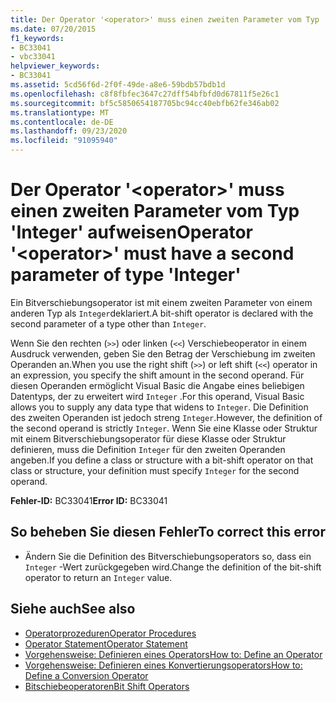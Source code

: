```yaml
---
title: Der Operator '<operator>' muss einen zweiten Parameter vom Typ 'Integer' aufweisen
ms.date: 07/20/2015
f1_keywords:
- BC33041
- vbc33041
helpviewer_keywords:
- BC33041
ms.assetid: 5cd56f6d-2f0f-49de-a8e6-59bdb57bdb1d
ms.openlocfilehash: c8f8fbfec3647c27dff54bfbfd0d67811f5e26c1
ms.sourcegitcommit: bf5c5850654187705bc94cc40ebfb62fe346ab02
ms.translationtype: MT
ms.contentlocale: de-DE
ms.lasthandoff: 09/23/2020
ms.locfileid: "91095940"
---
```

# <a name="operator-operator-must-have-a-second-parameter-of-type-integer"></a><span data-ttu-id="2d1a6-102">Der Operator '\<operator>' muss einen zweiten Parameter vom Typ 'Integer' aufweisen</span><span class="sxs-lookup"><span data-stu-id="2d1a6-102">Operator '\<operator>' must have a second parameter of type 'Integer'</span></span>

<span data-ttu-id="2d1a6-103">Ein Bitverschiebungsoperator ist mit einem zweiten Parameter von einem anderen Typ als `Integer`deklariert.</span><span class="sxs-lookup"><span data-stu-id="2d1a6-103">A bit-shift operator is declared with the second parameter of a type other than `Integer`.</span></span>  
  
 <span data-ttu-id="2d1a6-104">Wenn Sie den rechten (`>>`) oder linken (`<<`) Verschiebeoperator in einem Ausdruck verwenden, geben Sie den Betrag der Verschiebung im zweiten Operanden an.</span><span class="sxs-lookup"><span data-stu-id="2d1a6-104">When you use the right shift (`>>`) or left shift (`<<`) operator in an expression, you specify the shift amount in the second operand.</span></span> <span data-ttu-id="2d1a6-105">Für diesen Operanden ermöglicht Visual Basic die Angabe eines beliebigen Datentyps, der zu erweitert wird `Integer` .</span><span class="sxs-lookup"><span data-stu-id="2d1a6-105">For this operand, Visual Basic allows you to supply any data type that widens to `Integer`.</span></span> <span data-ttu-id="2d1a6-106">Die Definition des zweiten Operanden ist jedoch streng `Integer`.</span><span class="sxs-lookup"><span data-stu-id="2d1a6-106">However, the definition of the second operand is strictly `Integer`.</span></span> <span data-ttu-id="2d1a6-107">Wenn Sie eine Klasse oder Struktur mit einem Bitverschiebungsoperator für diese Klasse oder Struktur definieren, muss die Definition `Integer` für den zweiten Operanden angeben.</span><span class="sxs-lookup"><span data-stu-id="2d1a6-107">If you define a class or structure with a bit-shift operator on that class or structure, your definition must specify `Integer` for the second operand.</span></span>  
  
 <span data-ttu-id="2d1a6-108">**Fehler-ID:** BC33041</span><span class="sxs-lookup"><span data-stu-id="2d1a6-108">**Error ID:** BC33041</span></span>  
  
## <a name="to-correct-this-error"></a><span data-ttu-id="2d1a6-109">So beheben Sie diesen Fehler</span><span class="sxs-lookup"><span data-stu-id="2d1a6-109">To correct this error</span></span>  
  
- <span data-ttu-id="2d1a6-110">Ändern Sie die Definition des Bitverschiebungsoperators so, dass ein `Integer` -Wert zurückgegeben wird.</span><span class="sxs-lookup"><span data-stu-id="2d1a6-110">Change the definition of the bit-shift operator to return an `Integer` value.</span></span>  
  
## <a name="see-also"></a><span data-ttu-id="2d1a6-111">Siehe auch</span><span class="sxs-lookup"><span data-stu-id="2d1a6-111">See also</span></span>

- [<span data-ttu-id="2d1a6-112">Operatorprozeduren</span><span class="sxs-lookup"><span data-stu-id="2d1a6-112">Operator Procedures</span></span>](../programming-guide/language-features/procedures/operator-procedures.md)
- [<span data-ttu-id="2d1a6-113">Operator Statement</span><span class="sxs-lookup"><span data-stu-id="2d1a6-113">Operator Statement</span></span>](../language-reference/statements/operator-statement.md)
- [<span data-ttu-id="2d1a6-114">Vorgehensweise: Definieren eines Operators</span><span class="sxs-lookup"><span data-stu-id="2d1a6-114">How to: Define an Operator</span></span>](../programming-guide/language-features/procedures/how-to-define-an-operator.md)
- [<span data-ttu-id="2d1a6-115">Vorgehensweise: Definieren eines Konvertierungsoperators</span><span class="sxs-lookup"><span data-stu-id="2d1a6-115">How to: Define a Conversion Operator</span></span>](../programming-guide/language-features/procedures/how-to-define-a-conversion-operator.md)
- [<span data-ttu-id="2d1a6-116">Bitschiebeoperatoren</span><span class="sxs-lookup"><span data-stu-id="2d1a6-116">Bit Shift Operators</span></span>](../language-reference/operators/bit-shift-operators.md)
